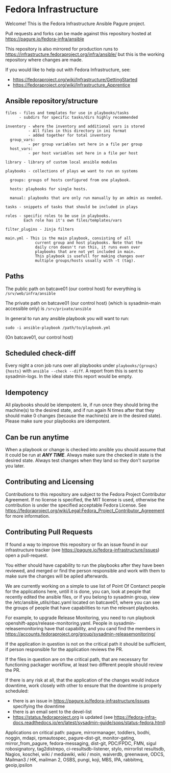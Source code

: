 Fedora Infrastructure
=====================

Welcome! This is the Fedora Infrastructure Ansible Pagure project.

Pull requests and forks can be made against this repository hosted
at https://pagure.io/fedora-infra/ansible

This repository is also mirrored for production runs to
https://infrastructure.fedoraproject.org/infra/ansible/
but this is the working repository where changes are made.

If you would like to help out with Fedora Infrastructure, see:

* https://fedoraproject.org/wiki/Infrastructure/GettingStarted
* https://fedoraproject.org/wiki/Infrastructure_Apprentice

Ansible repository/structure
----------------------------

```
files - files and templates for use in playbooks/tasks
      - subdirs for specific tasks/dirs highly recommended

inventory - where the inventory and additional vars is stored
          - All files in this directory in ini format
          - added together for total inventory
  group_vars:
          - per group variables set here in a file per group
  host_vars:
          - per host variables set here in a file per host

library - library of custom local ansible modules

playbooks - collections of plays we want to run on systems

  groups: groups of hosts configured from one playbook.

  hosts: playbooks for single hosts.

  manual: playbooks that are only run manually by an admin as needed.

tasks - snippets of tasks that should be included in plays

roles - specific roles to be use in playbooks.
        Each role has it's own files/templates/vars

filter_plugins - Jinja filters

main.yml - This is the main playbook, consisting of all
             current group and host playbooks. Note that the
             daily cron doesn't run this, it runs even over
             playbooks that are not yet included in main.
             This playbook is usefull for making changes over
             multiple groups/hosts usually with -t (tag).
```

Paths
-----

The public path on batcave01 (our control host) for everything is `/srv/web/infra/ansible`

The private path on batcave01 (our control host) (which is sysadmin-main accessible only)
is `/srv/private/ansible`

In general to run any ansible playbook you will want to run:

```
sudo -i ansible-playbook /path/to/playbook.yml
```

(On batcave01, our control host)

Scheduled check-diff
--------------------

Every night a cron job runs over all playbooks under `playbooks/{groups}{hosts}`
with `ansible --check --diff`. A report from this is sent to sysadmin-logs.
In the ideal state this report would be empty.

Idempotency
-----------

All playbooks should be idempotent. Ie, if run once they should bring the
machine(s) to the desired state, and if run again N times after that they should
make 0 changes (because the machine(s) are in the desired state).
Please make sure your playbooks are idempotent.

Can be run anytime
------------------

When a playbook or change is checked into ansible you should assume
that it could be run at ***ANY TIME***. Always make sure the checked in state
is the desired state. Always test changes when they land so they don't
surprise you later.

Contributing and Licensing
--------------------------

Contributions to this repository are subject to the Fedora Project
Contributor Agreement. If no license is specified, the MIT license is used, otherwise
the contribution is under the specified acceptable Fedora License.
See https://fedoraproject.org/wiki/Legal:Fedora_Project_Contributor_Agreement
for more information.

Contributing Pull Requests
--------------------------

If found a way to improve this repository or fix an issue found in our
infrastructure tracker (see https://pagure.io/fedora-infrastructure/issues)
open a pull-request.

You either should have capability to run the playbooks after they have been reviewed,
and merged or find the person responsible and work with them to make sure the changes
will be aplied afterwards. 

We are currently working on a simple to use list of Point Of Contanct people for the applications
here, untill it is done, you can, look at people that recently edited the ansible files,
or if you belong to sysadmin group, view the /etc/ansible_utils/rbac.yaml located on batcave01,
where you can see the groups of people that have capabilities to run the relevant playbooks.

For example, to upgrade Release Monitoring, you need to run playbook openshift-apps/release-monitoring.yaml.
People in sysadmin-releasemonitoring have that capability, and you cand find the members in https://accounts.fedoraproject.org/group/sysadmin-releasemonitoring/

If the application in question is not on the critical path it should be sufficient,
if person responsible for the application reviews the PR.

If the files in question are on the critical path, that are necessary for functioning packager workflow,
at least two different people should review the PR.

If there is any risk at all, that the application of the changes would induce downtime,
work closely with other to ensure that the downtime is properly scheduled:

- there is an issue in https://pagure.io/fedora-infrastructure/issues specifying the downtime
- there is an email sent to the devel-list
- https://status.fedoraproject.org is updated (see https://fedora-infra-docs.readthedocs.io/en/latest/sysadmin-guide/sops/status-fedora.html)

Applications on critical path: pagure, mirrormanager, toddlers, bodhi, noggin, mdapi, rpmautospec, 
pagure-dist-git, monitor-gating, mirror_from_pagure, fedora-messaging, dist-git, PDC/FPDC, FMN, sigul
robosignatory, tag2distrepo, ci-resultsdb-listener, stylo, mirrorlist
resultsdb, Nagios, koschei, wiki / mediawiki, wiki / moin, waiverdb, 
greenwave, ODCS, Mailman3 / HK, mailman 2, OSBS, pungi, koji, MBS, 
IPA, rabbitmq, geoip,ipsilon